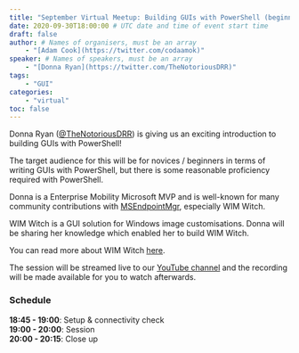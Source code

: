 ```yaml
---
title: "September Virtual Meetup: Building GUIs with PowerShell (beginner level)"
date: 2020-09-30T18:00:00 # UTC date and time of event start time
draft: false
author: # Names of organisers, must be an array
    - "[Adam Cook](https://twitter.com/codaamok)"
speaker: # Names of speakers, must be an array
    - "[Donna Ryan](https://twitter.com/TheNotoriousDRR)"
tags: 
    - "GUI"
categories: 
    - "virtual"
toc: false
---
```


Donna Ryan ([@TheNotoriousDRR](https://twitter.com/TheNotoriousDRR)) is giving us an exciting introduction to building GUIs with PowerShell!

The target audience for this will be for novices / beginners in terms of writing GUIs with PowerShell, but there is some reasonable proficiency required with PowerShell.

Donna is a Enterprise Mobility Microsoft MVP and is well-known for many community contributions with [MSEndpointMgr](https://msendpointmgr.com), especially WIM Witch.

WIM Witch is a GUI solution for Windows image customisations. Donna will be sharing her knowledge which enabled her to build WIM Witch.

You can read more about WIM Witch [here](https://msendpointmgr.com/2019/10/04/wim-witch-a-gui-driven-solution-for-image-customization).

The session will be streamed live to our [YouTube channel](https://youtube.com/c/PowerShellSouthampton) and the recording will be made available for you to watch afterwards.

### Schedule

**18:45 - 19:00**: Setup & connectivity check  
**19:00 - 20:00**: Session  
**20:00 - 20:15**: Close up

